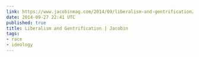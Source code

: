 ```yaml
---
link: https://www.jacobinmag.com/2014/09/liberalism-and-gentrification/
date: 2014-09-27 22:41 UTC
published: true
title: Liberalism and Gentrification | Jacobin
tags:
- race
- ideology
---
```



